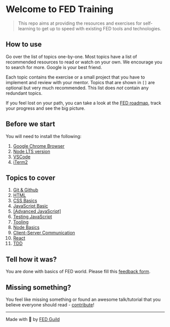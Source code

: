 # Welcome to FED Training

> This repo aims at providing the resources and exercises for self-learning to get up to speed with existing FED tools and technologies. 

## How to use
Go over the list of topics one-by-one. Most topics have a list of recommended resources to read or watch on your own. We encourage you to search for more. Google is your best friend. 

Each topic contains the exercise or a small project that you have to implement and review with your mentor. Topics that are shown in `[]` are optional but very much recommended. This list does *not* contain any redundant topics.

If you feel lost on your path, you can take a look at the [FED roadmap](./assets/frontend-roadmap.png), track your progress and see the big picture.

## Before we start
You will need to install the following:

1. [Google Chrome Browser](https://www.google.com/chrome/)
1. [Node LTS version](https://nodejs.org/en/)
1. [VSCode](https://code.visualstudio.com/)
1. [iTerm2](https://www.iterm2.com/)

## Topics to cover

1. [Git & Github](/src/git)
1. [HTML](/src/html)
1. [CSS Basics](/src/css)
1. [JavaScript Basic](/src/javascript)
1. [[Advanced JavaScript]](/src/advanced-js)
1. [Testing JavaScript](/src/test-js)
1. [Tooling](/src/tools)
1. [Node Basics](/src/node)
1. [Client-Server Communication](/src/client-server)
1. [React](/src/react)
1. [TDD](/src/tdd)

## Tell how it was?
You are done with basics of FED world. 
Please fill this [feedback form](https://goo.gl/forms/3RrN7JZ9pqSv9W9u1).

## Missing something?
You feel like missing something or found an awesome talk/tutorial that you believe everyone should read - [contribute](./CONTRIBUTING.md)!

---
Made with  &#128150; by [FED Guild](mailto:feds@wix.com)

